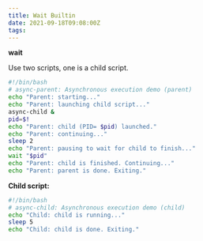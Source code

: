 ```yaml
---
title: Wait Builtin
date: 2021-09-18T09:08:00Z
tags:
---
```


**wait**

Use two scripts, one is a child script.

``` bash
#!/bin/bash
# async-parent: Asynchronous execution demo (parent)
echo "Parent: starting..."
echo "Parent: launching child script..."
async-child &
pid=$!
echo "Parent: child (PID= $pid) launched."
echo "Parent: continuing..."
sleep 2
echo "Parent: pausing to wait for child to finish..."
wait "$pid"
echo "Parent: child is finished. Continuing..."
echo "Parent: parent is done. Exiting."
```

**Child script:**

``` bash
#!/bin/bash
# async-child: Asynchronous execution demo (child)
echo "Child: child is running..."
sleep 5
echo "Child: child is done. Exiting."
```
